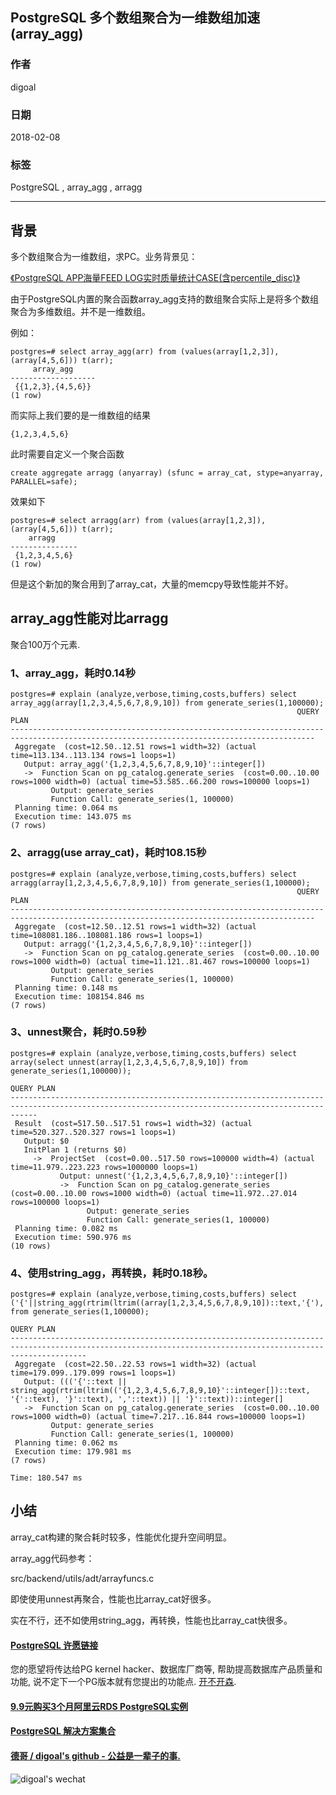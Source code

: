 ## PostgreSQL 多个数组聚合为一维数组加速(array_agg)  
               
### 作者                
digoal                   
                   
### 日期                
2018-02-08               
               
### 标签                
PostgreSQL , array_agg , arragg       
                   
----                  
                  
## 背景       
多个数组聚合为一维数组，求PC。业务背景见：  
  
[《PostgreSQL APP海量FEED LOG实时质量统计CASE(含percentile_disc)》](../201802/20180205_04.md)    
  
由于PostgreSQL内置的聚合函数array_agg支持的数组聚合实际上是将多个数组聚合为多维数组。并不是一维数组。  
  
例如：  
  
```
postgres=# select array_agg(arr) from (values(array[1,2,3]), (array[4,5,6])) t(arr);  
     array_agg       
-------------------  
 {{1,2,3},{4,5,6}}  
(1 row)  
```
  
而实际上我们要的是一维数组的结果  
  
```  
{1,2,3,4,5,6}  
```  
  
此时需要自定义一个聚合函数  
  
```  
create aggregate arragg (anyarray) (sfunc = array_cat, stype=anyarray, PARALLEL=safe);      
```  
  
效果如下  
  
```  
postgres=# select arragg(arr) from (values(array[1,2,3]), (array[4,5,6])) t(arr);  
    arragg       
---------------  
 {1,2,3,4,5,6}  
(1 row)  
```  
  
但是这个新加的聚合用到了array_cat，大量的memcpy导致性能并不好。  
  
## array_agg性能对比arragg  
  
聚合100万个元素.   
  
### 1、array_agg，耗时0.14秒  
    
```
postgres=# explain (analyze,verbose,timing,costs,buffers) select array_agg(array[1,2,3,4,5,6,7,8,9,10]) from generate_series(1,100000);  
                                                                QUERY PLAN                                                                  
------------------------------------------------------------------------------------------------------------------------------------------  
 Aggregate  (cost=12.50..12.51 rows=1 width=32) (actual time=113.134..113.134 rows=1 loops=1)  
   Output: array_agg('{1,2,3,4,5,6,7,8,9,10}'::integer[])  
   ->  Function Scan on pg_catalog.generate_series  (cost=0.00..10.00 rows=1000 width=0) (actual time=53.585..66.200 rows=100000 loops=1)  
         Output: generate_series  
         Function Call: generate_series(1, 100000)  
 Planning time: 0.064 ms  
 Execution time: 143.075 ms  
(7 rows)  
```
  
### 2、arragg(use array_cat)，耗时108.15秒  
  
```
postgres=# explain (analyze,verbose,timing,costs,buffers) select arragg(array[1,2,3,4,5,6,7,8,9,10]) from generate_series(1,100000);  
                                                                QUERY PLAN                                                                  
------------------------------------------------------------------------------------------------------------------------------------------  
 Aggregate  (cost=12.50..12.51 rows=1 width=32) (actual time=108081.186..108081.186 rows=1 loops=1)  
   Output: arragg('{1,2,3,4,5,6,7,8,9,10}'::integer[])  
   ->  Function Scan on pg_catalog.generate_series  (cost=0.00..10.00 rows=1000 width=0) (actual time=11.121..81.467 rows=100000 loops=1)  
         Output: generate_series  
         Function Call: generate_series(1, 100000)  
 Planning time: 0.148 ms  
 Execution time: 108154.846 ms  
(7 rows)  
```
  
### 3、unnest聚合，耗时0.59秒
  
```
postgres=# explain (analyze,verbose,timing,costs,buffers) select array(select unnest(array[1,2,3,4,5,6,7,8,9,10]) from generate_series(1,100000));
                                                                    QUERY PLAN                                                                    
--------------------------------------------------------------------------------------------------------------------------------------------------
 Result  (cost=517.50..517.51 rows=1 width=32) (actual time=520.327..520.327 rows=1 loops=1)
   Output: $0
   InitPlan 1 (returns $0)
     ->  ProjectSet  (cost=0.00..517.50 rows=100000 width=4) (actual time=11.979..223.223 rows=1000000 loops=1)
           Output: unnest('{1,2,3,4,5,6,7,8,9,10}'::integer[])
           ->  Function Scan on pg_catalog.generate_series  (cost=0.00..10.00 rows=1000 width=0) (actual time=11.972..27.014 rows=100000 loops=1)
                 Output: generate_series
                 Function Call: generate_series(1, 100000)
 Planning time: 0.082 ms
 Execution time: 590.976 ms
(10 rows)
```
  
### 4、使用string_agg，再转换，耗时0.18秒。   
  
```
postgres=# explain (analyze,verbose,timing,costs,buffers) select ('{'||string_agg(rtrim(ltrim((array[1,2,3,4,5,6,7,8,9,10])::text,'{'),'}'),',')||'}')::int[] from generate_series(1,100000);  
                                                                         QUERY PLAN                                                                          
-------------------------------------------------------------------------------------------------------------------------------------------------------------
 Aggregate  (cost=22.50..22.53 rows=1 width=32) (actual time=179.099..179.099 rows=1 loops=1)
   Output: ((('{'::text || string_agg(rtrim(ltrim(('{1,2,3,4,5,6,7,8,9,10}'::integer[])::text, '{'::text), '}'::text), ','::text)) || '}'::text))::integer[]
   ->  Function Scan on pg_catalog.generate_series  (cost=0.00..10.00 rows=1000 width=0) (actual time=7.217..16.844 rows=100000 loops=1)
         Output: generate_series
         Function Call: generate_series(1, 100000)
 Planning time: 0.062 ms
 Execution time: 179.981 ms
(7 rows)

Time: 180.547 ms
```
  
## 小结  
array_cat构建的聚合耗时较多，性能优化提升空间明显。    
   
array_agg代码参考：   
   
src/backend/utils/adt/arrayfuncs.c   
   
即使使用unnest再聚合，性能也比array_cat好很多。    
   
实在不行，还不如使用string_agg，再转换，性能也比array_cat快很多。   
  
  
  
  
  
  
  
  
  
  
  
  
  
  
  
  
  
  
  
  
  
  
  
  
  
  
  
  
  
  
  
  
  
  
  
  
  
  
  
  
  
  
  
  
  
  
  
  
  
  
  
  
  
  
  
  
  
  
  
  
  
  
  
#### [PostgreSQL 许愿链接](https://github.com/digoal/blog/issues/76 "269ac3d1c492e938c0191101c7238216")
您的愿望将传达给PG kernel hacker、数据库厂商等, 帮助提高数据库产品质量和功能, 说不定下一个PG版本就有您提出的功能点. [开不开森](https://github.com/digoal/blog/issues/76 "269ac3d1c492e938c0191101c7238216").  
  
  
#### [9.9元购买3个月阿里云RDS PostgreSQL实例](https://www.aliyun.com/database/postgresqlactivity "57258f76c37864c6e6d23383d05714ea")
  
  
#### [PostgreSQL 解决方案集合](https://yq.aliyun.com/topic/118 "40cff096e9ed7122c512b35d8561d9c8")
  
  
#### [德哥 / digoal's github - 公益是一辈子的事.](https://github.com/digoal/blog/blob/master/README.md "22709685feb7cab07d30f30387f0a9ae")
  
  
![digoal's wechat](../pic/digoal_weixin.jpg "f7ad92eeba24523fd47a6e1a0e691b59")
  
